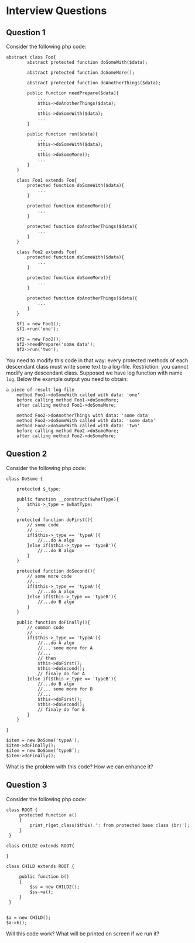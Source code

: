 # Interview Questions

## Question 1

Consider the following php code:
```
abstract class Foo{
		abstract protected function doSomeWith($data);
		
		abstract protected function doSomeMore();
		
		abstract protected function doAnotherThings($data);
		
		public function needPrepare($data){
			...
			$this->doAnotherThings($data);
			...
			$this->doSomeWith($data);
			...
		}
		
		public function run($data){
			...
			$this->doSomeWith($data);
			...
			$this->doSomeMore();
			...
		}
	}
	
	class Foo1 extends Foo{
		protected function doSomeWith($data){
			...
		}
		
		protected function doSomeMore(){
			...
		}
		
		protected function doAnotherThings($data){
			...
		}
	}
	
	class Foo2 extends Foo{
		protected function doSomeWith($data){
			...
		}
		
		protected function doSomeMore(){
			...
		}
		
		protected function doAnotherThings($data){
			...
		}
	}
	
	$f1 = new Foo1();
	$f1->run('one');
	
	$f2 = new Foo2();
	$f2->needPrepare('some data');
	$f2->run('two');
```
You need to modify this code in that way: every protected methods of each descendant class must write some text to a log-file. Restriction: you cannot modify any descendant class. Supposed we have log function with name `log`. Below the example output you need to obtain:
```
a piece of result log-file
	method Foo1->doSomeWith called with data: 'one'
	before calling method Foo1->doSomeMore;
	after calling method Foo1->doSomeMore;
	
	method Foo2->doAnotherThings with data: 'some data'
	method Foo2->doSomeWith called with data: 'some data'
	method Foo2->doSomeWith called with data: 'two'
	before calling method Foo2->doSomeMore;
	after calling method Foo2->doSomeMore;
```

## Question 2

Consider the following php code:
```
class DoSome {

	protected $_type;

	public function __construct($whatType){
		$this->_type = $whatType;
	}
	
	protected function doFirst(){
		// some code
		// ...
		if($this->_type == 'typeA'){
			//...do A algo
		}else if($this->_type == 'typeB'){
			//...do B algo
		}
	}
	
	protected function doSecond(){
		// some more code
		//...
		if($this->_type == 'typeA'){
			//...do A algo
		}else if($this->_type == 'typeB'){
			//...do B algo
		}
	}
	
	public function doFinally(){
		// common code
		// ...
		if($this->_type == 'typeA'){
			//...do A algo
			//... some more for A
			//...
			// then
			$this->doFirst();
			$this->doSecond();
			// finaly do for A
		}else if($this->_type == 'typeB'){
			//...do B algo
			//... some more for B
			//...
			$this->doFirst();
			$this->doSecond();
			// finaly do for B
		}
	}

}

$item = new DoSome('typeA');
$item->doFinally();
$item = new DoSome(‘typeB’);
$item->doFinally();
```
What is the problem with this code? How we can enhance it?

## Question 3

Consider the following php code:

```
class ROOT {
     protected function a()
     {
         print_r(get_class($this).': from protected base class ⟨br⟩');
     }
 }

class CHILD2 extends ROOT{

} 

class CHILD extends ROOT {

     public function b()
     {
         $ss = new CHILD2();
         $ss->a();
     }
 }
 

$a = new CHILD();
$a->b();
```
Will this code work? What will be printed on screen if we run it?
